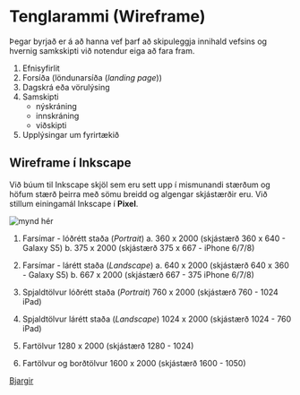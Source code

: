 # Tenglarammi (Wireframe)

Þegar byrjað er á að hanna vef þarf að skipuleggja innihald vefsins og hvernig samkskipti við notendur eiga að fara fram.

1. Efnisyfirlit
2. Forsíða (löndunarsíða (_landing page_))
3. Dagskrá eða vörulýsing
4. Samskipti 
    - nýskráning 
    - innskráning 
    - viðskipti 
5. Upplýsingar um fyrirtækið

## Wireframe í Inkscape

Við búum til Inkscape skjöl sem eru sett upp í mismunandi stærðum og höfum stærð þeirra með sömu breidd og algengar skjástærðir eru. Við stillum einingamál Inkscape í **Pixel**.

![mynd hér]()

1. Farsímar - lóðrétt staða (_Portrait_)
  a. 360 x 2000 (skjástærð 360 x 640 - Galaxy S5) 
  b. 375 x 2000 (skjástærð 375 x 667 - iPhone 6/7/8)

2. Farsímar - lárétt staða (_Landscape_)
  a. 640 x 2000 (skjástærð 640 x 360 - Galaxy S5) 
  b. 667 x 2000 (skjástærð 667 - 375 iPhone 6/7/8)

3. Spjaldtölvur lóðrétt staða (_Portrait_)
    760 x 2000 (skjástærð 760 - 1024 iPad) 

4. Spjaldtölvur lárétt staða (_Landscape_)
    1024 x 2000 (skjástærð 1024 - 760 iPad) 

5. Fartölvur 
    1280 x 2000 (skjástærð 1280 - 1024) 

6. Fartölvur og borðtölvur
    1600 x 2000 (skjástærð 1600 - 1050) 

[Bjargir](https://github.com/vefhonnun/21V/wiki/Bjargir#skipulagning-og-h%C3%B6nnun)